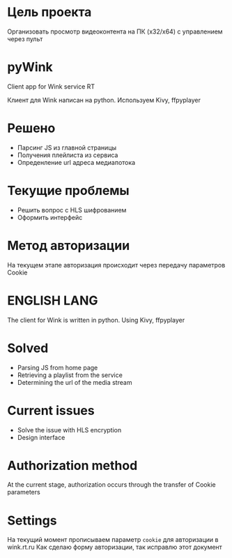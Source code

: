 # Цель проекта #
Организовать просмотр видеоконтента на ПК (x32/x64) с управлением через пульт


# pyWink #
Client app for Wink service RT

Клиент для Wink написан на python.
Используем Kivy, ffpyplayer

# Решено #

* Парсинг JS из главной страницы
* Получения плейлиста из сервиса
* Опреденление url адреса медиапотока
 
# Текущие проблемы #

* Решить вопрос с HLS шифрованием
* Оформить интерфейс

# Метод авторизации #
На текущем этапе авторизация происходит через передачу параметров Cookie  

# ENGLISH LANG #

The client for Wink is written in python.
Using Kivy, ffpyplayer

# Solved #

* Parsing JS from home page
* Retrieving a playlist from the service
* Determining the url of the media stream
 
# Current issues #

* Solve the issue with HLS encryption
* Design interface

# Authorization method #
At the current stage, authorization occurs through the transfer of Cookie parameters


# Settings #

На текущий момент прописываем параметр `cookie` для авторизации в wink.rt.ru
Как сделаю форму авторизации, так исправлю этот документ  
